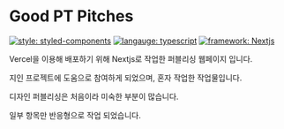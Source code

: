 # Good PT Pitches

[![style: styled-components](https://img.shields.io/badge/style-%F0%9F%92%85%20styled--components-orange.svg?colorB=daa357&colorA=db748e)](https://github.com/styled-components/styled-components)
[![langauge: typescript](https://img.shields.io/badge/language-typescript-blue)](https://github.com/microsoft/TypeScript)
[![framework: Nextjs](https://img.shields.io/badge/framework-nextjs-blue)](https://github.com/vercel/next.js)

Vercel을 이용해 배포하기 위해 Nextjs로 작업한 퍼블리싱 웹페이지 입니다.

지인 프로젝트에 도움으로 참여하게 되었으며, 혼자 작업한 작업물입니다.

디자인 퍼블리싱은 처음이라 미숙한 부분이 많습니다.

일부 항목만 반응형으로 작업 되었습니다.
